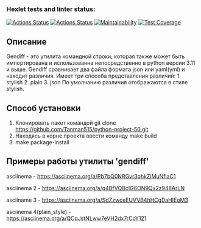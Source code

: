 ### Hexlet tests and linter status:
[![Actions Status](https://github.com/Tanman515/python-project-50/actions/workflows/hexlet-check.yml/badge.svg)](https://github.com/Tanman515/python-project-50/actions)
[![Actions Status](https://github.com/Tanman515/python-project-50/actions/workflows/python-app.yml/badge.svg)](https://github.com/Tanman515/python-project-50/actions)
[![Maintainability](https://api.codeclimate.com/v1/badges/8049f1fef15a3131dff1/maintainability)](https://codeclimate.com/github/Tanman515/python-project-50/maintainability)
[![Test Coverage](https://api.codeclimate.com/v1/badges/8049f1fef15a3131dff1/test_coverage)](https://codeclimate.com/github/Tanman515/python-project-50/test_coverage)


## Описание

Gendiff - это утилита командной строки, которая также может быть импортирована и использованна непосредственно в python версии 3.11 и выше. Gendiff сравнивает два файла формата json или yaml(yml) и находит различия. 
Имеет три способа представления различий:
    1. stylish
    2. plain
    3. json
По умолчанию различия отображаются в стиле stylish.

## Способ установки

1. Клонировать пакет командой git clone https://github.com/Tanman515/python-project-50.git
2. Находясь в корне проекта ввести команду make build
3. make package-install

## Примеры работы утилиты 'gendiff'

asciinema - https://asciinema.org/a/Pb7bQ0NRGvr3ohkZiMuNflaC1

asciinema 2 - https://asciinema.org/a/q4BfVQBcIG6ON9Qx2z948ArLN

asciiname 3 - https://asciinema.org/a/SdZzwceEUVVB4hHCgDaHIEoM3

asciinema 4(plain_style) - https://asciinema.org/a/QCqJstNLww7eVH2dx7rCoY121
